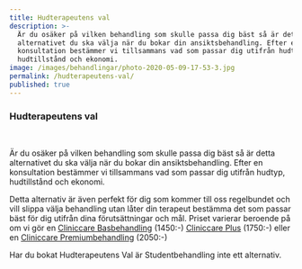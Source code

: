 ```yaml
---
title: Hudterapeutens val
description: >-
  Är du osäker på vilken behandling som skulle passa dig bäst så är detta
  alternativet du ska välja när du bokar din ansiktsbehandling. Efter en
  konsultation bestämmer vi tillsammans vad som passar dig utifrån hudtyp,
  hudtillstånd och ekonomi.
image: /images/behandlingar/photo-2020-05-09-17-53-3.jpg
permalink: /hudterapeutens-val/
published: true
---
```

### Hudterapeutens val

&nbsp;

Är du osäker p&aring; vilken behandling som skulle passa dig bäst s&aring; är detta alternativet du ska välja när du bokar din ansiktsbehandling. Efter en konsultation bestämmer vi tillsammans vad som passar dig utifr&aring;n hudtyp, hudtillst&aring;nd och ekonomi.

Detta alternativ är även perfekt för dig som kommer till oss regelbundet och vill slippa välja behandling utan l&aring;ter din terapeut bestämma det som passar bäst för dig utifr&aring;n dina förutsättningar och m&aring;l. Priset varierar beroende p&aring; om vi gör en [Cliniccare Basbehandling](/behandlingar/cliniccare-bas-1450/) (1450:-) [Cliniccare Plus](/behandlingar/cliniccare-plus-1750/) (1750:-) eller en [Cliniccare Premiumbehandling](/behandlingar/cliniccare-premium-2050/) (2050:-)

Har du bokat Hudterapeutens Val är Studentbehandling inte ett alternativ.

&nbsp;